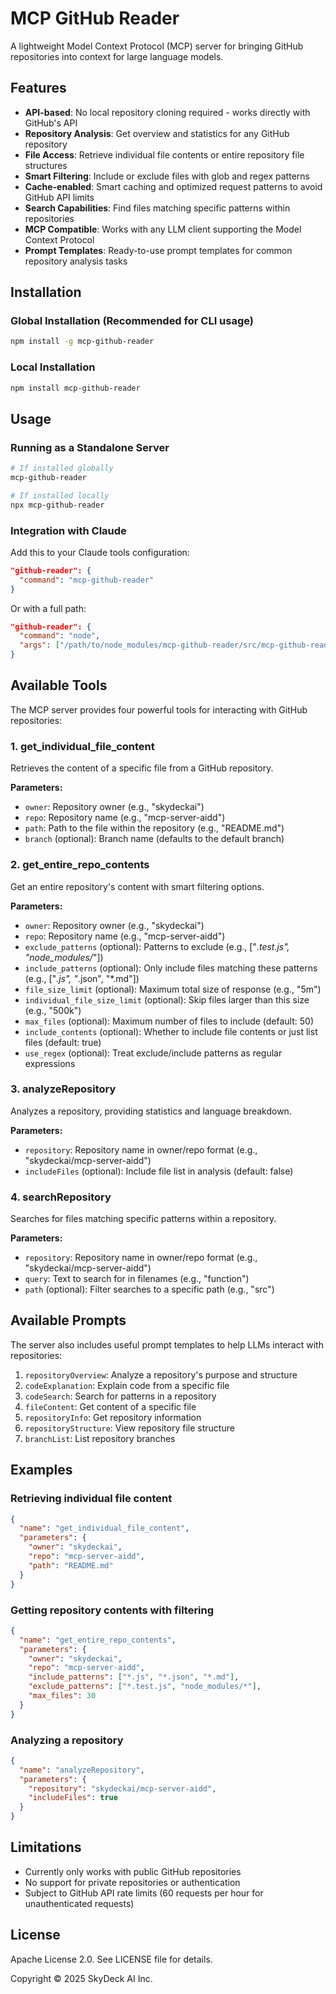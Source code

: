 # MCP GitHub Reader

A lightweight Model Context Protocol (MCP) server for bringing GitHub repositories into context for large language models.

## Features

- **API-based**: No local repository cloning required - works directly with GitHub's API
- **Repository Analysis**: Get overview and statistics for any GitHub repository
- **File Access**: Retrieve individual file contents or entire repository file structures
- **Smart Filtering**: Include or exclude files with glob and regex patterns
- **Cache-enabled**: Smart caching and optimized request patterns to avoid GitHub API limits
- **Search Capabilities**: Find files matching specific patterns within repositories
- **MCP Compatible**: Works with any LLM client supporting the Model Context Protocol
- **Prompt Templates**: Ready-to-use prompt templates for common repository analysis tasks

## Installation

### Global Installation (Recommended for CLI usage)

```bash
npm install -g mcp-github-reader
```

### Local Installation

```bash
npm install mcp-github-reader
```

## Usage

### Running as a Standalone Server

```bash
# If installed globally
mcp-github-reader

# If installed locally
npx mcp-github-reader
```

### Integration with Claude

Add this to your Claude tools configuration:

```json
"github-reader": {
  "command": "mcp-github-reader"
}
```

Or with a full path:

```json
"github-reader": {
  "command": "node",
  "args": ["/path/to/node_modules/mcp-github-reader/src/mcp-github-reader.js"]
}
```

## Available Tools

The MCP server provides four powerful tools for interacting with GitHub repositories:

### 1. get_individual_file_content

Retrieves the content of a specific file from a GitHub repository.

**Parameters:**
- `owner`: Repository owner (e.g., "skydeckai")
- `repo`: Repository name (e.g., "mcp-server-aidd")
- `path`: Path to the file within the repository (e.g., "README.md")
- `branch` (optional): Branch name (defaults to the default branch)

### 2. get_entire_repo_contents

Get an entire repository's content with smart filtering options.

**Parameters:**
- `owner`: Repository owner (e.g., "skydeckai")
- `repo`: Repository name (e.g., "mcp-server-aidd")
- `exclude_patterns` (optional): Patterns to exclude (e.g., ["*.test.js", "node_modules/*"])
- `include_patterns` (optional): Only include files matching these patterns (e.g., ["*.js", "*.json", "*.md"])
- `file_size_limit` (optional): Maximum total size of response (e.g., "5m")
- `individual_file_size_limit` (optional): Skip files larger than this size (e.g., "500k")
- `max_files` (optional): Maximum number of files to include (default: 50)
- `include_contents` (optional): Whether to include file contents or just list files (default: true)
- `use_regex` (optional): Treat exclude/include patterns as regular expressions

### 3. analyzeRepository

Analyzes a repository, providing statistics and language breakdown.

**Parameters:**
- `repository`: Repository name in owner/repo format (e.g., "skydeckai/mcp-server-aidd")
- `includeFiles` (optional): Include file list in analysis (default: false)

### 4. searchRepository

Searches for files matching specific patterns within a repository.

**Parameters:**
- `repository`: Repository name in owner/repo format (e.g., "skydeckai/mcp-server-aidd")
- `query`: Text to search for in filenames (e.g., "function")
- `path` (optional): Filter searches to a specific path (e.g., "src")

## Available Prompts

The server also includes useful prompt templates to help LLMs interact with repositories:

1. `repositoryOverview`: Analyze a repository's purpose and structure
2. `codeExplanation`: Explain code from a specific file
3. `codeSearch`: Search for patterns in a repository
4. `fileContent`: Get content of a specific file
5. `repositoryInfo`: Get repository information
6. `repositoryStructure`: View repository file structure
7. `branchList`: List repository branches

## Examples

### Retrieving individual file content

```json
{
  "name": "get_individual_file_content",
  "parameters": {
    "owner": "skydeckai",
    "repo": "mcp-server-aidd",
    "path": "README.md"
  }
}
```

### Getting repository contents with filtering

```json
{
  "name": "get_entire_repo_contents",
  "parameters": {
    "owner": "skydeckai",
    "repo": "mcp-server-aidd",
    "include_patterns": ["*.js", "*.json", "*.md"],
    "exclude_patterns": ["*.test.js", "node_modules/*"],
    "max_files": 30
  }
}
```

### Analyzing a repository

```json
{
  "name": "analyzeRepository",
  "parameters": {
    "repository": "skydeckai/mcp-server-aidd",
    "includeFiles": true
  }
}
```

## Limitations

- Currently only works with public GitHub repositories
- No support for private repositories or authentication
- Subject to GitHub API rate limits (60 requests per hour for unauthenticated requests)

## License

Apache License 2.0. See LICENSE file for details.

Copyright © 2025 SkyDeck AI Inc.